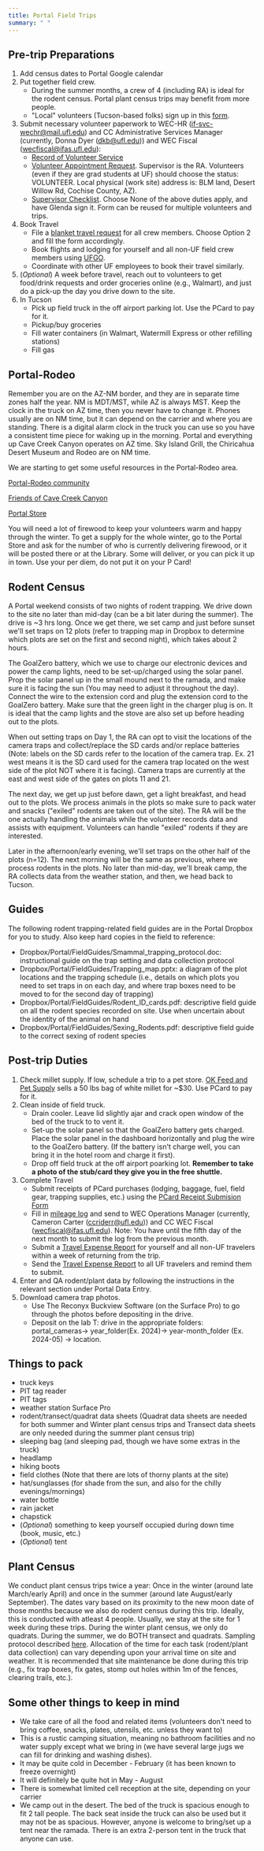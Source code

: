 ```yaml
---
title: Portal Field Trips
summary: " "
---
```


## Pre-trip Preparations  

1. Add census dates to Portal Google calendar
2. Put together field crew.
   * During the summer months, a crew of 4 (including RA) is ideal for the rodent census. Portal plant census trips may benefit from more people.
   * "Local" volunteers (Tucson-based folks) sign up in this [form](https://forms.gle/6XXCzp5bUzgG6XNA9).
3. Submit necessary volunteer paperwork to WEC-HR (if-svc-wechr@mail.ufl.edu) and CC Administrative Services Manager (currently, Donna Dyer (dkb@ufl.edu)) and WEC Fiscal (wecfiscal@ifas.ufl.edu):
   * [Record of Volunteer Service](https://chp.phhp.ufl.edu/wordpress/files/2019/07/Record-of-Volunteer-Service.pdf)
   * [Volunteer Appointment Request](https://wec.ifas.ufl.edu/media/wecifasufledu/files/personnel/POI-VOLUNTEER-UFID-Request-Form-Fillable.pdf). Supervisor is the RA. Volunteers (even if they are grad students at UF) should choose the status: VOLUNTEER. Local physical (work site) address is: BLM land, Desert Willow Rd, Cochise County, AZ).
   * [Supervisor Checklist](https://webfiles.ehs.ufl.edu/jobduty.pdf). Choose None of the above duties apply, and have Glenda sign it. Form can be reused for multiple volunteers and trips.
4. Book Travel 
    * File a [blanket travel request](https://wec.ifas.ufl.edu/resources/ufgo-travel-forms/) for all crew members. Choose Option 2 and fill the form accordingly.
    * Book flights and lodging for yourself and all non-UF field crew members using [UFGO](https://www.concursolutions.com/home.asp).
    * Coordinate with other UF employees to book their travel similarly.
5. (*Optional*) A week before travel, reach out to volunteers to get food/drink requests and order groceries online (e.g., Walmart), and just do a pick-up the day you drive down to the site.
6. In Tucson
    * Pick up field truck in the off airport parking lot. Use the PCard to pay for it.
    * Pickup/buy groceries
    * Fill water containers (in Walmart, Watermill Express or other refilling stations)
    * Fill gas
   
## Portal-Rodeo

Remember you are on the AZ-NM border, and they are in separate time zones half the year. NM is MDT/MST, while AZ is always MST. Keep the clock in the truck on AZ time, then you never have to change it. Phones usually are on NM time, but it can depend on the carrier and where you are standing. There is a digital alarm clock in the truck you can use so you have a consistent time piece for waking up in the morning. Portal and everything up Cave Creek Canyon operates on AZ time. Sky Island Grill, the Chiricahua Desert Museum and Rodeo are on NM time. 

We are starting to get some useful resources in the Portal-Rodeo area. 

[Portal-Rodeo community](https://portal-rodeo.com/)

[Friends of Cave Creek Canyon](https://www.friendsofcavecreekcanyon.com/)

[Portal Store](https://www.portallodge.com/)

You will need a lot of firewood to keep your volunteers warm and happy through the winter. To get a supply for the whole winter, go to the Portal Store and ask for the number of who is currently delivering firewood, or it will be posted there or at the Library. Some will deliver, or you can pick it up in town. Use your per diem, do not put it on your P Card!

## Rodent Census 

  A Portal weekend consists of two nights of rodent trapping. We drive down to the site no later than mid-day (can be a bit later during the summer). The drive is ~3 hrs long. Once we get there, we set camp and just before sunset we'll set traps on 12 plots (refer to trapping map in Dropbox to determine which plots are set on the first and second night), which takes about 2 hours. 
    
  The GoalZero battery, which we use to charge our electronic devices and power the camp lights, need to be set-up/charged using the solar panel. Prop the solar panel up in the small mound next to the ramada, and make sure it is facing the sun (You may need to adjust it throughout the day). Connect the wire to the extension cord and plug the extension cord to the GoalZero battery. Make sure that the green light in the charger plug is on. It is ideal that the camp lights and the stove are also set up before heading out to the plots. 
    
  When out setting traps on Day 1, the RA can opt to visit the locations of the camera traps and collect/replace the SD cards and/or replace batteries (Note: labels on the SD cards refer to the location of the camera trap. Ex. 21 west means it is the SD card used for the camera trap located on the west side of the plot NOT where it is facing). Camera traps are currently at the east and west side of the gates on plots 11 and 21. 
    
  The next day, we get up just before dawn, get a light breakfast, and head out to the plots. We process animals in the plots so make sure to pack water and snacks ("exiled" rodents are taken out of the site). The RA will be the one actually handling the animals while the volunteer records data and assists with equipment. Volunteers can handle "exiled" rodents if they are interested. 
    
  Later in the afternoon/early evening, we'll set traps on the other half of the plots (n=12). The next morning will be the same as previous, where we process rodents in the plots. No later than mid-day, we'll break camp, the RA collects data from the weather station, and then, we head back to Tucson. 

## Guides

The following rodent trapping-related field guides are in the Portal Dropbox for you to study. Also keep hard copies in the field to reference:

* Dropbox/Portal/FieldGuides/Smammal_trapping_protocol.doc: instructional guide on the trap setting and data collection protocol  
* Dropbox/Portal/FieldGuides/Trapping_map.pptx: a diagram of the plot locations and the trapping schedule (i.e., details on which plots you need to set traps in on each day, and where trap boxes need to be moved to for the second day of trapping)  
* Dropbox/Portal/FieldGuides/Rodent_ID_cards.pdf: descriptive field guide on all the rodent species recorded on site. Use when uncertain about the identity of the animal on hand
* Dropbox/Portal/FieldGuides/Sexing_Rodents.pdf: descriptive field guide to the correct sexing of rodent species  

## Post-trip Duties 

1. Check millet supply. If low, schedule a trip to a pet store. [OK Feed and Pet Supply](https://okfeedaz.com/) sells a 50 lbs bag of white millet for ~$30. Use PCard to pay for it.
2. Clean inside of field truck.
    * Drain cooler. Leave lid slightly ajar and crack open window of the bed of the truck to to vent it. 
    * Set-up the solar panel so that the GoalZero battery gets charged. Place the solar panel in the dashboard horizontally and plug the wire to the GoalZero battery. (If the battery isn't charge well, you can bring it in the hotel room and charge it first).
    * Drop off field truck at the off airport poarking lot. **Remember to take a photo of the stub/card they give you in the free shuttle.** 
3. Complete Travel
    * Submit receipts of PCard purchases (lodging, baggage, fuel, field gear, trapping supplies, etc.) using the [PCard Receipt Submision Form](https://wec.ifas.ufl.edu/resources/ufgo-pcard-forms/)
    * Fill in [mileage log](https://wec.ifas.ufl.edu/media/wecifasufledu/files/Vehicle-Use-Record-Mileage.pdf) and send to WEC Operations Manager (currently, Cameron Carter (ccriderr@ufl.edu)) and CC WEC Fiscal (wecfiscal@ifas.ufl.edu). Note: You have until the fifth day of the next month to submit the log from the previous month.
    * Submit a [Travel Expense Report](https://wec.ifas.ufl.edu/resources/ufgo-travel-forms/) for yourself and all non-UF travelers within a week of returning from the trip.
    * Send the [Travel Expense Report](https://wec.ifas.ufl.edu/resources/ufgo-travel-forms/) to all UF travelers and remind them to submit.
4. Enter and QA rodent/plant data by following the instructions in the relevant section under Portal Data Entry.
5. Download camera trap photos.
    * Use The Reconyx Buckview Software (on the Surface Pro) to go through the photos before depositing in the drive.
    * Deposit on the lab T: drive in the appropriate folders: portal_cameras-> year_folder(Ex. 2024)-> year-month_folder (Ex. 2024-05) -> location.

## Things to pack

* truck keys
* PIT tag reader
* PIT tags
* weather station Surface Pro
* rodent/transect/quadrat data sheets (Quadrat data sheets are needed for both summer and Winter plant census trips and Transect data sheets are only needed during the summer plant census trip) 
* sleeping bag (and sleeping pad, though we have some extras in the truck)
* headlamp
* hiking boots
* field clothes (Note that there are lots of thorny plants at the site)
* hat/sunglasses (for shade from the sun, and also for the chilly evenings/mornings)
* water bottle
* rain jacket
* chapstick
* (*Optional*) something to keep yourself occupied during down time (book, music, etc.)
* (*Optional*) tent
  
## Plant Census 

  We conduct plant census trips twice a year: Once in the winter (around late March/early April) and once in the summer (around late August/early September). The dates vary based on its proximity to the new moon date of those months because we also do rodent census during this trip. Ideally, this is conducted with atleast 4 people. Usually, we stay at the site for 1 week during these trips. During the winter plant census, we only do quadrats. During the summer, we do BOTH transect and quadrats. Sampling protocol described [here](https://github.com/weecology/PortalData/blob/main/SiteandMethods/Methods.md). Allocation of the time for each task (rodent/plant data collection) can vary depending upon your arrival time on site and weather. It is recommended that site maintenance be done during this trip (e.g., fix trap boxes, fix gates, stomp out holes within 1m of the fences, clearing trails, etc.).  

## Some other things to keep in mind

* We take care of all the food and related items (volunteers don't need to bring coffee, snacks, plates, utensils, etc. unless they want to)
* This is a rustic camping situation, meaning no bathroom facilities and no water supply except what we bring in (we have several large jugs we can fill for drinking and washing dishes).  
* It may be quite cold in December - February (it has been known to freeze overnight)
* It will definitely be quite hot in May - August
* There is somewhat limited cell reception at the site, depending on your carrier
* We camp out in the desert. The bed of the truck is spacious enough to fit 2 tall people. The back seat inside the truck can also be used but it may not be as spacious. However, anyone is welcome to bring/set up a tent  near the ramada. There is an extra 2-person tent in the truck that anyone can use.
